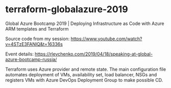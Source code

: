 # terraform-globalazure-2019
Global Azure Bootcamp 2019 | Deploying Infrastructure as Code with Azure ARM templates and Terraform

Source code from my session: https://www.youtube.com/watch?v=4STzE3FANlQ&t=16336s 

Event details: https://rlevchenko.com/2019/04/18/speaking-at-global-azure-bootcamp-russia/

Terraform uses Azure provider and remote state. The main configuration file automates deployment of VMs, availability set, load balancer, NSGs and registers VMs with Azure DevOps Deployment Group to make possible CD.
